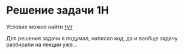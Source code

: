 # Решение задачи 1H

Условие можно найти [тут](https://contest.yandex.ru/contest/28699/problems/H/)

Для решения задачи я подумал, написал код, да и вообще задачу разбирали на лекции уже...

